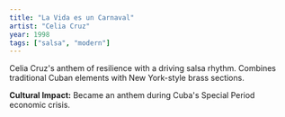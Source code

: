 ```yaml
---
title: "La Vida es un Carnaval"
artist: "Celia Cruz"
year: 1998
tags: ["salsa", "modern"]
---
```


Celia Cruz's anthem of resilience with a driving salsa rhythm. Combines traditional Cuban elements with New York-style brass sections.

**Cultural Impact:**
Became an anthem during Cuba's Special Period economic crisis.
